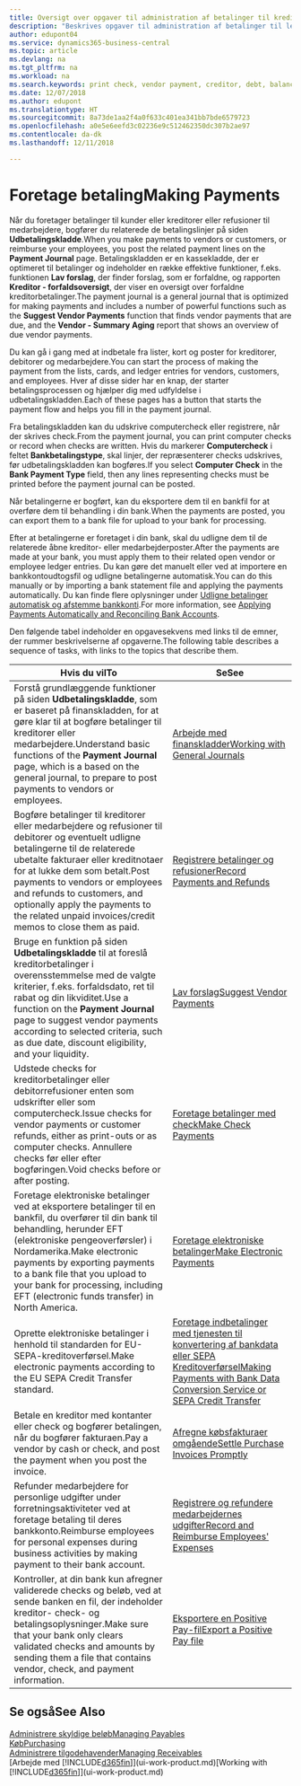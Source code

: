 ```yaml
---
title: Oversigt over opgaver til administration af betalinger til kreditorer | Microsoft Docs
description: "Beskrives opgaver til administration af betalinger til leverandører eller kreditorer, herunder bogføring af betalingslinjer og visning af en oversigt over den forfaldne saldo."
author: edupont04
ms.service: dynamics365-business-central
ms.topic: article
ms.devlang: na
ms.tgt_pltfrm: na
ms.workload: na
ms.search.keywords: print check, vendor payment, creditor, debt, balance due, AP
ms.date: 12/07/2018
ms.author: edupont
ms.translationtype: HT
ms.sourcegitcommit: 8a73de1aa2f4a0f633c401ea341bb7bde6579723
ms.openlocfilehash: a0e5e6eefd3c02236e9c512462350dc307b2ae97
ms.contentlocale: da-dk
ms.lasthandoff: 12/11/2018

---
```

# <a name="making-payments"></a><span data-ttu-id="55a55-103">Foretage betaling</span><span class="sxs-lookup"><span data-stu-id="55a55-103">Making Payments</span></span>

<span data-ttu-id="55a55-104">Når du foretager betalinger til kunder eller kreditorer eller refusioner til medarbejdere, bogfører du relaterede de betalingslinjer på siden **Udbetalingskladde**.</span><span class="sxs-lookup"><span data-stu-id="55a55-104">When you make payments to vendors or customers, or reimburse your employees, you post the related payment lines on the **Payment Journal** page.</span></span> <span data-ttu-id="55a55-105">Betalingskladden er en kassekladde, der er optimeret til betalinger og indeholder en række effektive funktioner, f.eks. funktionen **Lav forslag**, der finder forslag, som er forfaldne, og rapporten **Kreditor - forfaldsoversigt**, der viser en oversigt over forfaldne kreditorbetalinger.</span><span class="sxs-lookup"><span data-stu-id="55a55-105">The payment journal is a general journal that is optimized for making payments and includes a number of powerful functions such as the **Suggest Vendor Payments** function that finds vendor payments that are due, and the **Vendor - Summary Aging** report that shows an overview of due vendor payments.</span></span>  

<span data-ttu-id="55a55-106">Du kan gå i gang med at indbetale fra lister, kort og poster for kreditorer, debitorer og medarbejdere.</span><span class="sxs-lookup"><span data-stu-id="55a55-106">You can start the process of making the payment from the lists, cards, and ledger entries for vendors, customers, and employees.</span></span> <span data-ttu-id="55a55-107">Hver af disse sider har en knap, der starter betalingsprocessen og hjælper dig med udfyldelse i udbetalingskladden.</span><span class="sxs-lookup"><span data-stu-id="55a55-107">Each of these pages has a button that starts the payment flow and helps you fill in the payment journal.</span></span>  

<span data-ttu-id="55a55-108">Fra betalingskladden kan du udskrive computercheck eller registrere, når der skrives check.</span><span class="sxs-lookup"><span data-stu-id="55a55-108">From the payment journal, you can print computer checks or record when checks are written.</span></span> <span data-ttu-id="55a55-109">Hvis du markerer **Computercheck** i feltet **Bankbetalingstype**, skal linjer, der repræsenterer checks udskrives, før udbetalingskladden kan bogføres.</span><span class="sxs-lookup"><span data-stu-id="55a55-109">If you select **Computer Check** in the **Bank Payment Type** field, then any lines representing checks must be printed before the payment journal can be posted.</span></span>

<span data-ttu-id="55a55-110">Når betalingerne er bogført, kan du eksportere dem til en bankfil for at overføre dem til behandling i din bank.</span><span class="sxs-lookup"><span data-stu-id="55a55-110">When the payments are posted, you can export them to a bank file for upload to your bank for processing.</span></span>

<span data-ttu-id="55a55-111">Efter at betalingerne er foretaget i din bank, skal du udligne dem til de relaterede åbne kreditor- eller medarbejderposter.</span><span class="sxs-lookup"><span data-stu-id="55a55-111">After the payments are made at your bank, you must apply them to their related open vendor or employee ledger entries.</span></span> <span data-ttu-id="55a55-112">Du kan gøre det manuelt eller ved at importere en bankkontoudtogsfil og udligne betalingerne automatisk.</span><span class="sxs-lookup"><span data-stu-id="55a55-112">You can do this manually or by importing a bank statement file and applying the payments automatically.</span></span> <span data-ttu-id="55a55-113">Du kan finde flere oplysninger under [Udligne betalinger automatisk og afstemme bankkonti](receivables-apply-payments-auto-reconcile-bank-accounts.md).</span><span class="sxs-lookup"><span data-stu-id="55a55-113">For more information, see [Applying Payments Automatically and Reconciling Bank Accounts](receivables-apply-payments-auto-reconcile-bank-accounts.md).</span></span>

<span data-ttu-id="55a55-114">Den følgende tabel indeholder en opgavesekvens med links til de emner, der rummer beskrivelserne af opgaverne.</span><span class="sxs-lookup"><span data-stu-id="55a55-114">The following table describes a sequence of tasks, with links to the topics that describe them.</span></span>

| <span data-ttu-id="55a55-115">Hvis du vil</span><span class="sxs-lookup"><span data-stu-id="55a55-115">To</span></span> | <span data-ttu-id="55a55-116">Se</span><span class="sxs-lookup"><span data-stu-id="55a55-116">See</span></span> |
| --- | --- |
|<span data-ttu-id="55a55-117">Forstå grundlæggende funktioner på siden **Udbetalingskladde**, som er baseret på finanskladden, for at gøre klar til at bogføre betalinger til kreditorer eller medarbejdere.</span><span class="sxs-lookup"><span data-stu-id="55a55-117">Understand basic functions of the **Payment Journal** page, which is a based on the general journal, to prepare to post payments to vendors or employees.</span></span>|[<span data-ttu-id="55a55-118">Arbejde med finanskladder</span><span class="sxs-lookup"><span data-stu-id="55a55-118">Working with General Journals</span></span>](ui-work-general-journals.md)|
|<span data-ttu-id="55a55-119">Bogføre betalinger til kreditorer eller medarbejdere og refusioner til debitorer og eventuelt udligne betalingerne til de relaterede ubetalte fakturaer eller kreditnotaer for at lukke dem som betalt.</span><span class="sxs-lookup"><span data-stu-id="55a55-119">Post payments to vendors or employees and refunds to customers, and optionally apply the payments to the related unpaid invoices/credit memos to close them as paid.</span></span>|[<span data-ttu-id="55a55-120">Registrere betalinger og refusioner</span><span class="sxs-lookup"><span data-stu-id="55a55-120">Record Payments and Refunds</span></span>](payables-how-post-payments-refunds.md)|
| <span data-ttu-id="55a55-121">Bruge en funktion på siden **Udbetalingskladde** til at foreslå kreditorbetalinger i overensstemmelse med de valgte kriterier, f.eks. forfaldsdato, ret til rabat og din likviditet.</span><span class="sxs-lookup"><span data-stu-id="55a55-121">Use a function on the **Payment Journal** page to suggest vendor payments according to selected criteria, such as due date, discount eligibility, and your liquidity.</span></span> |[<span data-ttu-id="55a55-122">Lav forslag</span><span class="sxs-lookup"><span data-stu-id="55a55-122">Suggest Vendor Payments</span></span>](payables-how-suggest-vendor-payments.md) |
| <span data-ttu-id="55a55-123">Udstede checks for kreditorbetalinger eller debitorrefusioner enten som udskrifter eller som computercheck.</span><span class="sxs-lookup"><span data-stu-id="55a55-123">Issue checks for vendor payments or customer refunds, either as print-outs or as computer checks.</span></span> <span data-ttu-id="55a55-124">Annullere checks før eller efter bogføringen.</span><span class="sxs-lookup"><span data-stu-id="55a55-124">Void checks before or after posting.</span></span> |[<span data-ttu-id="55a55-125">Foretage betalinger med check</span><span class="sxs-lookup"><span data-stu-id="55a55-125">Make Check Payments</span></span>](payables-how-work-checks.md) |
|<span data-ttu-id="55a55-126">Foretage elektroniske betalinger ved at eksportere betalinger til en bankfil, du overfører til din bank til behandling, herunder EFT (elektroniske pengeoverførsler) i Nordamerika.</span><span class="sxs-lookup"><span data-stu-id="55a55-126">Make electronic payments by exporting payments to a bank file that you upload to your bank for processing, including EFT (electronic funds transfer) in North America.</span></span> |[<span data-ttu-id="55a55-127">Foretage elektroniske betalinger</span><span class="sxs-lookup"><span data-stu-id="55a55-127">Make Electronic Payments</span></span>](payables-how-export-payments-bank-file.md)|
|<span data-ttu-id="55a55-128">Oprette elektroniske betalinger i henhold til standarden for EU-SEPA-kreditoverførsel.</span><span class="sxs-lookup"><span data-stu-id="55a55-128">Make electronic payments according to the EU SEPA Credit Transfer standard.</span></span>|[<span data-ttu-id="55a55-129">Foretage indbetalinger med tjenesten til konvertering af bankdata eller SEPA Kreditoverførsel</span><span class="sxs-lookup"><span data-stu-id="55a55-129">Making Payments with Bank Data Conversion Service or SEPA Credit Transfer</span></span>](finance-make-payments-with-bank-data-conversion-service-or-sepa-credit-transfer.md)|
| <span data-ttu-id="55a55-130">Betale en kreditor med kontanter eller check og bogfører betalingen, når du bogfører fakturaen.</span><span class="sxs-lookup"><span data-stu-id="55a55-130">Pay a vendor by cash or check, and post the payment when you post the invoice.</span></span> |[<span data-ttu-id="55a55-131">Afregne købsfakturaer omgående</span><span class="sxs-lookup"><span data-stu-id="55a55-131">Settle Purchase Invoices Promptly</span></span>](finance-how-to-settle-purchase-invoices-promptly.md) |
|<span data-ttu-id="55a55-132">Refunder medarbejdere for personlige udgifter under forretningsaktiviteter ved at foretage betaling til deres bankkonto.</span><span class="sxs-lookup"><span data-stu-id="55a55-132">Reimburse employees for personal expenses during business activities by making payment to their bank account.</span></span>|[<span data-ttu-id="55a55-133">Registrere og refundere medarbejdernes udgifter</span><span class="sxs-lookup"><span data-stu-id="55a55-133">Record and Reimburse Employees' Expenses</span></span>](finance-how-record-reimburse-employee-expenses.md)|
| <span data-ttu-id="55a55-134">Kontroller, at din bank kun afregner validerede checks og beløb, ved at sende banken en fil, der indeholder kreditor- check- og betalingsoplysninger.</span><span class="sxs-lookup"><span data-stu-id="55a55-134">Make sure that your bank only clears validated checks and amounts by sending them a file that contains vendor, check, and payment information.</span></span> |[<span data-ttu-id="55a55-135">Eksportere en Positive Pay-fil</span><span class="sxs-lookup"><span data-stu-id="55a55-135">Export a Positive Pay file</span></span>](finance-how-positive-pay.md) |

## <a name="see-also"></a><span data-ttu-id="55a55-136">Se også</span><span class="sxs-lookup"><span data-stu-id="55a55-136">See Also</span></span>
[<span data-ttu-id="55a55-137">Administrere skyldige beløb</span><span class="sxs-lookup"><span data-stu-id="55a55-137">Managing Payables</span></span>](payables-manage-payables.md)  
[<span data-ttu-id="55a55-138">Køb</span><span class="sxs-lookup"><span data-stu-id="55a55-138">Purchasing</span></span>](purchasing-manage-purchasing.md)  
[<span data-ttu-id="55a55-139">Administrere tilgodehavender</span><span class="sxs-lookup"><span data-stu-id="55a55-139">Managing Receivables</span></span>](receivables-manage-receivables.md)  
<span data-ttu-id="55a55-140">[Arbejde med [!INCLUDE[d365fin](includes/d365fin_md.md)]](ui-work-product.md)</span><span class="sxs-lookup"><span data-stu-id="55a55-140">[Working with [!INCLUDE[d365fin](includes/d365fin_md.md)]](ui-work-product.md)</span></span>  

